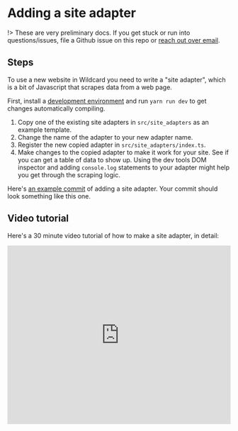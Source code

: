 # Adding a site adapter

!> These are very preliminary docs. If you get stuck or run into questions/issues, file a Github issue on this repo or [reach out over email](mailto:glitt@mit.edu).

## Steps

To use a new website in Wildcard you need to write a "site adapter",
which is a bit of Javascript that scrapes data from a web page.

First, install a [development environment](https://geoffreylitt.github.io/wildcard/#/devenv)
and run `yarn run dev` to get changes automatically compiling.

1. Copy one of the existing site adapters in `src/site_adapters` as an example template.
2. Change the name of the adapter to your new adapter name.
3. Register the new copied adapter in `src/site_adapters/index.ts`.
4. Make changes to the copied adapter to make it work for your site. See if you can get a table of data to show up. Using the dev tools DOM inspector and adding `console.log` statements to your adapter might help you get through the scraping logic.

Here's [an example commit](https://github.com/geoffreylitt/wildcard/commit/42fbb748a809aa84b7f6927a9aac02376f5bb926) of adding a site adapter. Your commit should look something like this one.

## Video tutorial

Here's a 30 minute video tutorial of how to make a site adapter, in detail:

<div style="position: relative; padding-bottom: 80%; height: 0;"><iframe src="https://www.loom.com/embed/9553bb65ab264febb8276fb63ffaebb0" frameborder="0" webkitallowfullscreen mozallowfullscreen allowfullscreen style="position: absolute; top: 0; left: 0; width: 100%; height: 100%;"></iframe></div>
